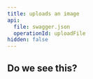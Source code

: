 ```yaml
---
title: uploads an image
api:
  file: swagger.json
  operationId: uploadFile
hidden: false
---
```

## Do we see this?